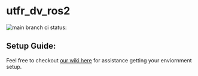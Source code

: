 # utfr_dv_ros2

![main branch ci status:](https://github.com/UTFR/utfr_dv_ros2/actions/workflows/utfr_ci.yml/badge.svg?branch=main)

## Setup Guide:
Feel free to checkout [our wiki here](https://github.com/UTFR/utfr_dv_ros2/wiki) for assistance getting your enviornment setup.
